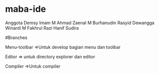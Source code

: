 # maba-ide
Anggota
Demsy Imam M
Ahmad Zaenal M
Burhanudin Rasyid
Dewangga Winardi
M Fakhrul Razi
Hanif Sudira

#Branches

Menu-toolbar
=>Untuk develop bagian menu dan toolbar

Editor
=> untuk directory explorer dan editor

Compiler
=>Untuk compiler
